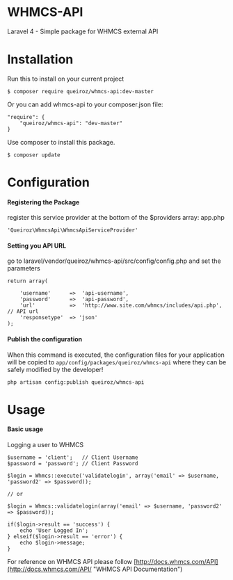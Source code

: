 WHMCS-API
=======

Laravel 4 - Simple package for WHMCS external API

Installation
============

Run this to install on your current project

	$ composer require queiroz/whmcs-api:dev-master 

Or you can add whmcs-api to your composer.json file:


	"require": {
		"queiroz/whmcs-api": "dev-master"
	}


Use composer to install this package.

	$ composer update

Configuration
=============

#### Registering the Package

register this service provider at the bottom of the $providers array: app.php

	'Queiroz\WhmcsApi\WhmcsApiServiceProvider'

#### Setting you API URL

go to laravel/vendor/queiroz/whmcs-api/src/config/config.php and set the parameters


	return array(

		'username'		=>	'api-username',
		'password'		=>	'api-password',
		'url'			=>	'http://www.site.com/whmcs/includes/api.php', // API url
		'responsetype'	=> 'json'
	);

#### Publish the configuration

When this command is executed, the configuration files for your application will be copied to `app/config/packages/queiroz/whmcs-api` where they can be safely modified by the developer!

	php artisan config:publish queiroz/whmcs-api

Usage
=====

#### Basic usage

Logging a user to WHMCS

	$username = 'client';	// Client Username
	$password = 'password'; // Client Password

	$login = Whmcs::execute('validatelogin', array('email' => $username, 'password2' => $password));

	// or

	$login = Whmcs::validatelogin(array('email' => $username, 'password2' => $password));

	if($login->result == 'success') {
		echo 'User Logged In';
	} elseif($login->result == 'error') {
		echo $login->message;
	}

For reference on WHMCS API please follow [http://docs.whmcs.com/API](http://docs.whmcs.com/API/ "WHMCS API Documentation")

